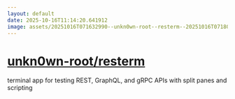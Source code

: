```yaml
---
layout: default
date: 2025-10-16T11:14:20.641912
image: assets/20251016T071632990--unkn0wn-root--resterm--20251016T071805431--cropped.png
---
```


# [unkn0wn-root/resterm](https://github.com/unkn0wn-root/resterm)

terminal app for testing REST, GraphQL, and gRPC APIs with split panes and scripting
